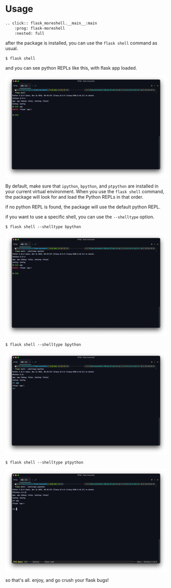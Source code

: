 # Usage

```{eval-rst}
.. click:: flask_moreshell.__main__:main
    :prog: flask-moreshell
    :nested: full
```

after the package is installed, you can use the `flask shell` command as usual.

```console
$ flask shell
```

and you can see python REPLs like this, with flask app loaded.

![shell_usage.png](shell_usage.png)

By default, make sure that `ipython`, `bpython`, and `ptpython` are installed in your current virtual environment. When
you
use the `flask shell` command, the package will look for and load the Python REPLs in that order.

if no python REPL is found, the package will use the default python REPL.

if you want to use a specific shell, you can use the `--shelltype` option.

```shell
$ flask shell --shelltype bpython
```

![shelltype_usage_ipython.png](shelltype_usage_ipython.png)

```console
$ flask shell --shelltype bpython
```

![shelltype_usage_bpython.png](shelltype_usage_bpython.png)

```console
$ flask shell --shelltype ptpython
```

![shelltype_usage_ptpython.png](shelltype_usage_ptpython.png)

so that's all. enjoy, and go crush your flask bugs!
